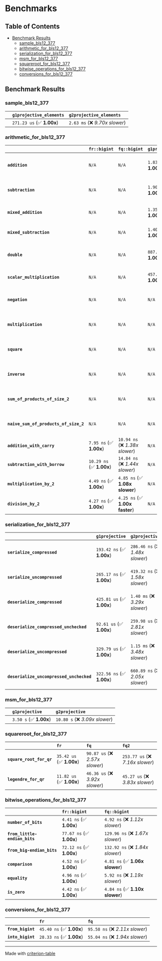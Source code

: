 # Benchmarks

## Table of Contents

- [Benchmark Results](#benchmark-results)
    - [sample_bls12_377](#sample_bls12_377)
    - [arithmetic_for_bls12_377](#arithmetic_for_bls12_377)
    - [serialization_for_bls12_377](#serialization_for_bls12_377)
    - [msm_for_bls12_377](#msm_for_bls12_377)
    - [squareroot_for_bls12_377](#squareroot_for_bls12_377)
    - [bitwise_operations_for_bls12_377](#bitwise_operations_for_bls12_377)
    - [conversions_for_bls12_377](#conversions_for_bls12_377)

## Benchmark Results

### sample_bls12_377

|        | `g1projective_elements`          | `g2projective_elements`           |
|:-------|:---------------------------------|:--------------------------------- |
|        | `271.23 us` (✅ **1.00x**)        | `2.63 ms` (❌ *9.70x slower*)      |

### arithmetic_for_bls12_377

|                                       | `fr::bigint`             | `fq::bigint`                    | `g1projective`            | `g2projective`                 | `fq2`                             | `fq12`                            | `fq`                             | `fr`                               |
|:--------------------------------------|:-------------------------|:--------------------------------|:--------------------------|:-------------------------------|:----------------------------------|:----------------------------------|:---------------------------------|:---------------------------------- |
| **`addition`**                        | `N/A`                    | `N/A`                           | `1.83 us` (✅ **1.00x**)   | `6.04 us` (❌ *3.30x slower*)   | `34.22 ns` (🚀 **53.47x faster**)  | `228.93 ns` (🚀 **7.99x faster**)  | `24.23 ns` (🚀 **75.50x faster**) | `10.87 ns` (🚀 **168.35x faster**)  |
| **`subtraction`**                     | `N/A`                    | `N/A`                           | `1.90 us` (✅ **1.00x**)   | `6.18 us` (❌ *3.26x slower*)   | `34.05 ns` (🚀 **55.73x faster**)  | `223.17 ns` (🚀 **8.50x faster**)  | `19.80 ns` (🚀 **95.85x faster**) | `11.78 ns` (🚀 **161.10x faster**)  |
| **`mixed_addition`**                  | `N/A`                    | `N/A`                           | `1.35 us` (✅ **1.00x**)   | `4.40 us` (❌ *3.25x slower*)   | `N/A`                             | `N/A`                             | `N/A`                            | `N/A`                              |
| **`mixed_subtraction`**               | `N/A`                    | `N/A`                           | `1.40 us` (✅ **1.00x**)   | `4.43 us` (❌ *3.16x slower*)   | `N/A`                             | `N/A`                             | `N/A`                            | `N/A`                              |
| **`double`**                          | `N/A`                    | `N/A`                           | `887.64 ns` (✅ **1.00x**) | `3.02 us` (❌ *3.40x slower*)   | `17.46 ns` (🚀 **50.85x faster**)  | `133.46 ns` (🚀 **6.65x faster**)  | `9.77 ns` (🚀 **90.87x faster**)  | `10.69 ns` (🚀 **83.03x faster**)   |
| **`scalar_multiplication`**           | `N/A`                    | `N/A`                           | `457.32 us` (✅ **1.00x**) | `1.48 ms` (❌ *3.23x slower*)   | `N/A`                             | `N/A`                             | `N/A`                            | `N/A`                              |
| **`negation`**                        | `N/A`                    | `N/A`                           | `N/A`                     | `N/A`                          | `27.44 ns` (❌ *3.37x slower*)     | `136.27 ns` (❌ *16.75x slower*)   | `22.00 ns` (❌ *2.70x slower*)    | `8.14 ns` (✅ **1.00x**)            |
| **`multiplication`**                  | `N/A`                    | `N/A`                           | `N/A`                     | `N/A`                          | `334.03 ns` (❌ *7.51x slower*)    | `8.25 us` (❌ *185.49x slower*)    | `92.43 ns` (❌ *2.08x slower*)    | `44.48 ns` (✅ **1.00x**)           |
| **`square`**                          | `N/A`                    | `N/A`                           | `N/A`                     | `N/A`                          | `370.17 ns` (❌ *9.69x slower*)    | `5.82 us` (❌ *152.39x slower*)    | `81.60 ns` (❌ *2.14x slower*)    | `38.19 ns` (✅ **1.00x**)           |
| **`inverse`**                         | `N/A`                    | `N/A`                           | `N/A`                     | `N/A`                          | `17.56 us` (❌ *2.52x slower*)     | `31.01 us` (❌ *4.44x slower*)     | `17.22 us` (❌ *2.47x slower*)    | `6.98 us` (✅ **1.00x**)            |
| **`sum_of_products_of_size_2`**       | `N/A`                    | `N/A`                           | `N/A`                     | `N/A`                          | `718.15 ns` (❌ *11.20x slower*)   | `17.07 us` (❌ *266.26x slower*)   | `147.27 ns` (❌ *2.30x slower*)   | `64.12 ns` (✅ **1.00x**)           |
| **`naive_sum_of_products_of_size_2`** | `N/A`                    | `N/A`                           | `N/A`                     | `N/A`                          | `682.91 ns` (❌ *6.76x slower*)    | `17.22 us` (❌ *170.46x slower*)   | `241.41 ns` (❌ *2.39x slower*)   | `101.01 ns` (✅ **1.00x**)          |
| **`addition_with_carry`**             | `7.95 ns` (✅ **1.00x**)  | `10.94 ns` (❌ *1.38x slower*)   | `N/A`                     | `N/A`                          | `N/A`                             | `N/A`                             | `N/A`                            | `N/A`                              |
| **`subtraction_with_borrow`**         | `10.29 ns` (✅ **1.00x**) | `14.84 ns` (❌ *1.44x slower*)   | `N/A`                     | `N/A`                          | `N/A`                             | `N/A`                             | `N/A`                            | `N/A`                              |
| **`multiplication_by_2`**             | `4.49 ns` (✅ **1.00x**)  | `4.85 ns` (✅ **1.08x slower**)  | `N/A`                     | `N/A`                          | `N/A`                             | `N/A`                             | `N/A`                            | `N/A`                              |
| **`division_by_2`**                   | `4.27 ns` (✅ **1.00x**)  | `4.25 ns` (✅ **1.00x faster**)  | `N/A`                     | `N/A`                          | `N/A`                             | `N/A`                             | `N/A`                            | `N/A`                              |

### serialization_for_bls12_377

|                                          | `g1projective`            | `g2projective`                   | `fr`                               | `fq`                                | `fq2`                               | `fq12`                            |
|:-----------------------------------------|:--------------------------|:---------------------------------|:-----------------------------------|:------------------------------------|:------------------------------------|:--------------------------------- |
| **`serialize_compressed`**               | `193.42 ns` (✅ **1.00x**) | `286.46 ns` (❌ *1.48x slower*)   | `37.41 ns` (🚀 **5.17x faster**)    | `64.06 ns` (🚀 **3.02x faster**)     | `120.40 ns` (✅ **1.61x faster**)    | `773.64 ns` (❌ *4.00x slower*)    |
| **`serialize_uncompressed`**             | `265.17 ns` (✅ **1.00x**) | `419.32 ns` (❌ *1.58x slower*)   | `36.13 ns` (🚀 **7.34x faster**)    | `64.46 ns` (🚀 **4.11x faster**)     | `119.77 ns` (🚀 **2.21x faster**)    | `800.12 ns` (❌ *3.02x slower*)    |
| **`deserialize_compressed`**             | `425.81 us` (✅ **1.00x**) | `1.40 ms` (❌ *3.29x slower*)     | `57.15 ns` (🚀 **7450.42x faster**) | `122.80 ns` (🚀 **3467.51x faster**) | `299.22 ns` (🚀 **1423.05x faster**) | `1.76 us` (🚀 **241.84x faster**)  |
| **`deserialize_compressed_unchecked`**   | `92.61 us` (✅ **1.00x**)  | `259.98 us` (❌ *2.81x slower*)   | `56.26 ns` (🚀 **1646.10x faster**) | `122.57 ns` (🚀 **755.58x faster**)  | `296.82 ns` (🚀 **312.02x faster**)  | `1.83 us` (🚀 **50.60x faster**)   |
| **`deserialize_uncompressed`**           | `329.79 us` (✅ **1.00x**) | `1.15 ms` (❌ *3.48x slower*)     | `56.92 ns` (🚀 **5794.36x faster**) | `116.96 ns` (🚀 **2819.53x faster**) | `292.90 ns` (🚀 **1125.95x faster**) | `1.77 us` (🚀 **186.17x faster**)  |
| **`deserialize_uncompressed_unchecked`** | `322.56 ns` (✅ **1.00x**) | `660.89 ns` (❌ *2.05x slower*)   | `57.67 ns` (🚀 **5.59x faster**)    | `121.41 ns` (🚀 **2.66x faster**)    | `277.70 ns` (✅ **1.16x faster**)    | `1.74 us` (❌ *5.40x slower*)      |

### msm_for_bls12_377

|        | `g1projective`          | `g2projective`                  |
|:-------|:------------------------|:------------------------------- |
|        | `3.50 s` (✅ **1.00x**)  | `10.80 s` (❌ *3.09x slower*)    |

### squareroot_for_bls12_377

|                          | `fr`                     | `fq`                            | `fq2`                             |
|:-------------------------|:-------------------------|:--------------------------------|:--------------------------------- |
| **`square_root_for_qr`** | `35.42 us` (✅ **1.00x**) | `90.87 us` (❌ *2.57x slower*)   | `253.77 us` (❌ *7.16x slower*)    |
| **`legendre_for_qr`**    | `11.82 us` (✅ **1.00x**) | `46.36 us` (❌ *3.92x slower*)   | `45.27 us` (❌ *3.83x slower*)     |

### bitwise_operations_for_bls12_377

|                               | `fr::bigint`             | `fq::bigint`                      |
|:------------------------------|:-------------------------|:--------------------------------- |
| **`number_of_bits`**          | `4.41 ns` (✅ **1.00x**)  | `4.92 ns` (❌ *1.12x slower*)      |
| **`from_little-endian_bits`** | `77.67 ns` (✅ **1.00x**) | `129.96 ns` (❌ *1.67x slower*)    |
| **`from_big-endian_bits`**    | `72.12 ns` (✅ **1.00x**) | `132.92 ns` (❌ *1.84x slower*)    |
| **`comparison`**              | `4.52 ns` (✅ **1.00x**)  | `4.81 ns` (✅ **1.06x slower**)    |
| **`equality`**                | `4.96 ns` (✅ **1.00x**)  | `5.92 ns` (❌ *1.19x slower*)      |
| **`is_zero`**                 | `4.42 ns` (✅ **1.00x**)  | `4.84 ns` (✅ **1.10x slower**)    |

### conversions_for_bls12_377

|                   | `fr`                     | `fq`                             |
|:------------------|:-------------------------|:-------------------------------- |
| **`from_bigint`** | `45.40 ns` (✅ **1.00x**) | `95.58 ns` (❌ *2.11x slower*)    |
| **`into_bigint`** | `28.33 ns` (✅ **1.00x**) | `55.04 ns` (❌ *1.94x slower*)    |

---
Made with [criterion-table](https://github.com/nu11ptr/criterion-table)

